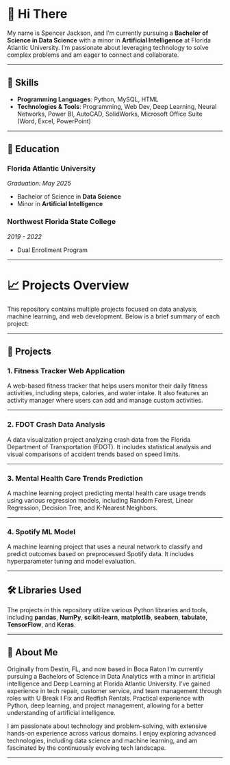 # 👋 Hi There  

 My name is Spencer Jackson, and I’m currently pursuing a **Bachelor of Science in Data Science** with a minor in **Artificial Intelligence** at Florida Atlantic University. I’m passionate about leveraging technology to solve complex problems and am eager to connect and collaborate.


---

## 🔧  Skills  

- **Programming Languages**: Python, MySQL, HTML
- **Technologies & Tools**: Programming, Web Dev, Deep Learning, Neural Networks, Power BI, AutoCAD, SolidWorks, Microsoft Office Suite (Word, Excel, PowerPoint)  

---

## 🏫 Education  

### **Florida Atlantic University**  
*Graduation: May 2025*  
- Bachelor of Science in **Data Science**  
- Minor in **Artificial Intelligence**  

### **Northwest Florida State College**  
*2019 - 2022*  
- Dual Enrollment Program 

---

# 📈 Projects Overview

This repository contains multiple projects focused on data analysis, machine learning, and web development. Below is a brief summary of each project:

---

## 🚀 Projects

### 1. **Fitness Tracker Web Application**
   A web-based fitness tracker that helps users monitor their daily fitness activities, including steps, calories, and water intake. It also features an activity manager where users can add and manage custom activities.

---

### 2. **FDOT Crash Data Analysis**  
   A data visualization project analyzing crash data from the Florida Department of Transportation (FDOT). It includes statistical analysis and visual comparisons of accident trends based on speed limits.

---

### 3. **Mental Health Care Trends Prediction**  
   A machine learning project predicting mental health care usage trends using various regression models, including Random Forest, Linear Regression, Decision Tree, and K-Nearest Neighbors.

---

### 4. **Spotify ML Model**  
   A machine learning project that uses a neural network to classify and predict outcomes based on preprocessed Spotify data. It includes hyperparameter tuning and model evaluation.

---

## 🛠️ Libraries Used

The projects in this repository utilize various Python libraries and tools, including **pandas**, **NumPy**, **scikit-learn**, **matplotlib**, **seaborn**, **tabulate**, **TensorFlow**, and **Keras**.


---

## 📖 About Me  

  Originally from Destin, FL, and now based in Boca Raton I’m currently pursuing a Bachelors of Science in Data Analytics with a minor in artificial intelligence and Deep Learning at Florida Atlantic University. I’ve gained experience in tech repair, customer service, and team management through roles with U Break I Fix and Redfish Rentals. Practical experience with Python, deep learning, and project management, allowing for a better understanding of artificial intelligence.

  I am passionate about technology and problem-solving, with extensive hands-on experience across various domains. I enjoy exploring advanced technologies, including data science and machine learning, and am fascinated by the continuously evolving tech landscape.  

---

